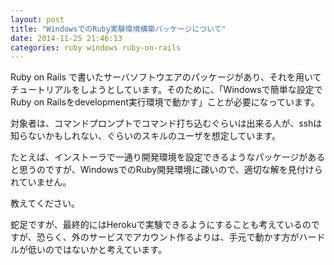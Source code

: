 ```yaml
---
layout: post
title: "WindowsでのRuby実験環境構築パッケージについて"
date: 2014-11-25 21:46:13
categories: ruby windows ruby-on-rails
---
```

<p>Ruby on Rails で書いたサーバソフトウエアのパッケージがあり、それを用いてチュートリアルをしようとしています。そのために、「Windowsで簡単な設定でRuby on Railsをdevelopment実行環境で動かす」ことが必要になっています。</p>

<p>対象者は、コマンドプロンプトでコマンド打ち込むぐらいは出来る人が、sshは知らないかもしれない、ぐらいのスキルのユーザを想定しています。</p>

<p>たとえば、インストーラで一通り開発環境を設定できるようなパッケージがあると思うのですが、WindowsでのRuby開発環境に疎いので、適切な解を見付けられていません。</p>

<p>教えてください。</p>

<p>蛇足ですが、最終的にはHerokuで実験できるようにすることも考えているのですが、恐らく、外のサービスでアカウント作るよりは、手元で動かす方がハードルが低いのではないかと考えています。</p>
